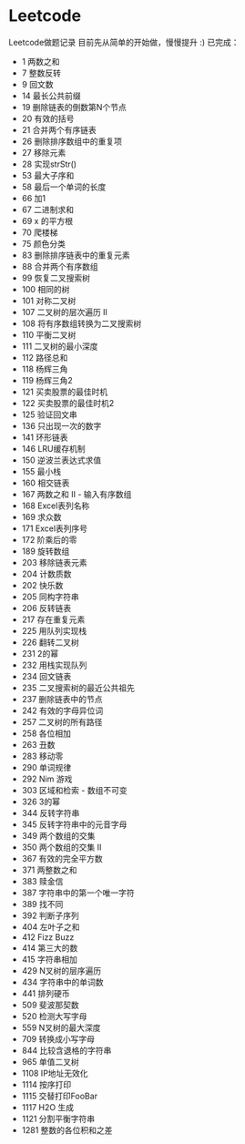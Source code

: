 # Leetcode
Leetcode做题记录
目前先从简单的开始做，慢慢提升 :)
已完成：
* 	1 两数之和 
* 	7 整数反转
* 	9 回文数    
* 	14 最长公共前缀
* 	19  删除链表的倒数第N个节点  
* 	20  有效的括号
* 	21 合并两个有序链表
*   26 删除排序数组中的重复项
*   27 移除元素
*   28  实现strStr()
* 	53 最大子序和
*   58  最后一个单词的长度
*   66  加1
*   67  二进制求和
*   69  x 的平方根
*   70 爬楼梯    
*   75 颜色分类    
*   83  删除排序链表中的重复元素
*   88  合并两个有序数组
*   99  恢复二叉搜索树
*   100  相同的树
*   101  对称二叉树
*   107  二叉树的层次遍历 II
*   108  将有序数组转换为二叉搜索树
*   110  平衡二叉树
*   111  二叉树的最小深度
*   112  路径总和
*   118  杨辉三角
*   119  杨辉三角2
*   121  买卖股票的最佳时机
*   122  买卖股票的最佳时机2
*   125  验证回文串
*   136  只出现一次的数字
*   141  环形链表
*   146  LRU缓存机制
*   150  逆波兰表达式求值
*   155  最小栈
*   160  相交链表
*   167  两数之和 II - 输入有序数组
*   168  Excel表列名称
*   169  求众数
*   171  Excel表列序号
*   172  阶乘后的零
*   189  旋转数组
*   203  移除链表元素
*   204  计数质数
*   202  快乐数
*   205  同构字符串
*   206  反转链表
*   217  存在重复元素
*   225  用队列实现栈
*   226  翻转二叉树
*   231  2的幂
*   232  用栈实现队列
*   234  回文链表
*   235  二叉搜索树的最近公共祖先
*   237  删除链表中的节点
*   242  有效的字母异位词
*   257  二叉树的所有路径
*   258  各位相加
*   263  丑数
*   283  移动零
*   290  单词规律
*   292  Nim 游戏
*   303  区域和检索 - 数组不可变
*   326  3的幂 
*   344  反转字符串
*   345  反转字符串中的元音字母
*   349  两个数组的交集
*   350  两个数组的交集 II
*   367  有效的完全平方数
*   371  两整数之和
*   383  赎金信
*   387  字符串中的第一个唯一字符
*   389  找不同 
*   392  判断子序列 
*   404  左叶子之和
*   412  Fizz Buzz
*   414  第三大的数
*   415  字符串相加
*   429  N叉树的层序遍历
*   434  字符串中的单词数
*   441  排列硬币
*   509  斐波那契数
*   520  检测大写字母
*   559  N叉树的最大深度
*   709  转换成小写字母
*   844  比较含退格的字符串
*   965  单值二叉树
*   1108 IP地址无效化
*   1114 按序打印
*   1115 交替打印FooBar
*   1117 H2O 生成
*   1121 分割平衡字符串
*   1281 整数的各位积和之差
